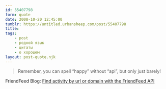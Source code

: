 ```yaml
---
id: 55407798
form: quote
date: 2008-10-20 12:45:00
tumblr: https://untitled.urbansheep.com/post/55407798
title: 
tags:
    - post
    - родной язык
    - цитаты
    - о хорошем
layout: post-quote.njk
---
```


<blockquote>
Remember, you can spell “happy” without “api”, but only just barely!
</blockquote>

FriendFeed Blog: <a href="http://blog.friendfeed.com/2008/09/find-activity-by-url-or-domain-with.html">Find activity by url or domain with the FriendFeed API</a>
